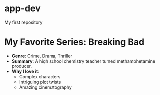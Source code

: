 # app-dev
My first repository
# My Favorite Series: Breaking Bad
- **Genre**: Crime, Drama, Thriller  
- **Summary**: A high school chemistry teacher turned methamphetamine producer.  
- **Why I love it**:
  - Complex characters  
  - Intriguing plot twists  
  - Amazing cinematography  
